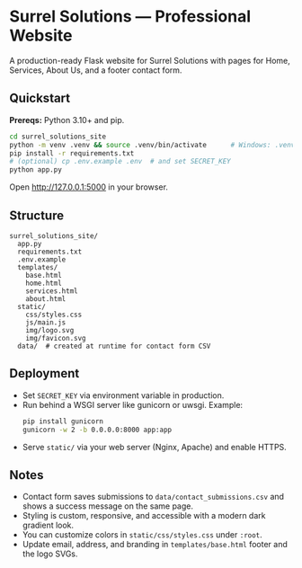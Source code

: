 
# Surrel Solutions — Professional Website

A production-ready Flask website for Surrel Solutions with pages for Home, Services, About Us, and a footer contact form.

## Quickstart

**Prereqs:** Python 3.10+ and pip.

```bash
cd surrel_solutions_site
python -m venv .venv && source .venv/bin/activate      # Windows: .venv\Scripts\activate
pip install -r requirements.txt
# (optional) cp .env.example .env  # and set SECRET_KEY
python app.py
```

Open http://127.0.0.1:5000 in your browser.

## Structure

```
surrel_solutions_site/
  app.py
  requirements.txt
  .env.example
  templates/
    base.html
    home.html
    services.html
    about.html
  static/
    css/styles.css
    js/main.js
    img/logo.svg
    img/favicon.svg
  data/  # created at runtime for contact form CSV
```

## Deployment

- Set `SECRET_KEY` via environment variable in production.
- Run behind a WSGI server like gunicorn or uwsgi. Example:
  ```bash
  pip install gunicorn
  gunicorn -w 2 -b 0.0.0.0:8000 app:app
  ```
- Serve `static/` via your web server (Nginx, Apache) and enable HTTPS.

## Notes

- Contact form saves submissions to `data/contact_submissions.csv` and shows a success message on the same page.
- Styling is custom, responsive, and accessible with a modern dark gradient look.
- You can customize colors in `static/css/styles.css` under `:root`.
- Update email, address, and branding in `templates/base.html` footer and the logo SVGs.
